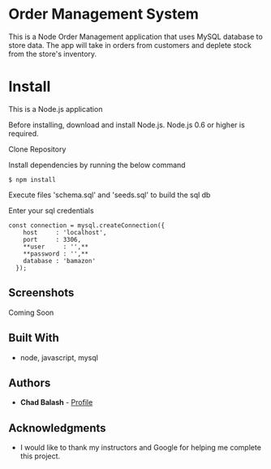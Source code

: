 # Order Management System

This is a Node Order Management application that uses MySQL database to store data. The app will take in orders from customers and deplete stock from the store's inventory.

# Install
This is a Node.js application

Before installing, download and install Node.js. Node.js 0.6 or higher is required.

Clone Repository

Install dependencies by running the below command

```
$ npm install
```

Execute files 'schema.sql' and 'seeds.sql' to build the sql db

Enter your sql credentials

```
const connection = mysql.createConnection({
    host     : 'localhost',
    port     : 3306,
    **user     : '',**
    **password : '',**
    database : 'bamazon'
  });
  ```


## Screenshots

Coming Soon

## Built With

* node, javascript, mysql

## Authors

* **Chad Balash** - [Profile](https://github.com/chad-balash)

## Acknowledgments

* I would like to thank my instructors and Google for helping me complete this project.
